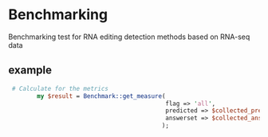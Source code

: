 Benchmarking
============

Benchmarking test for RNA editing detection methods based on RNA-seq data

## example
```perl
 # Calculate for the metrics
        my $result = Benchmark::get_measure(
                                            flag => 'all',
                                            predicted => $collected_predict,
                                            answerset => $collected_answer
                                           );
```                                           
